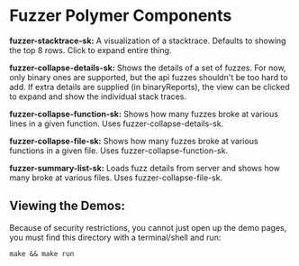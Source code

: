 # Fuzzer Polymer Components

**fuzzer-stacktrace-sk:** A visualization of a stacktrace.
Defaults to showing the top 8 rows.  Click to expand entire thing.

**fuzzer-collapse-details-sk:** Shows the details of a set of fuzzes.
For now, only binary ones are supported, but the api fuzzes shouldn't be too hard to add.
If extra details are supplied (in binaryReports),
the view can be clicked to expand and show the individual stack traces.

**fuzzer-collapse-function-sk:** Shows how many fuzzes broke at various lines in a given function.
Uses fuzzer-collapse-details-sk.

**fuzzer-collapse-file-sk:** Shows how many fuzzes broke at various functions in a given file.
Uses fuzzer-collapse-function-sk.

**fuzzer-summary-list-sk:** Loads fuzz details from server and
shows how many broke at various files.  Uses fuzzer-collapse-file-sk.


## Viewing the Demos:

Because of security restrictions, you cannot just open up the demo pages,
you must find this directory with a terminal/shell and run:
```
make && make run
```
